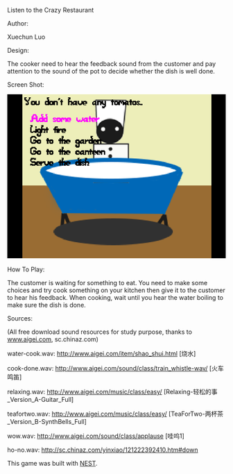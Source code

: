 Listen to the Crazy Restaurant

Author: 

Xuechun Luo

Design: 

The cooker need to hear the feedback sound from the customer and pay attention to the sound of the pot to decide whether the dish is well done.

Screen Shot:

![Screen Shot](screenshot.png)

How To Play:

The customer is waiting for something to eat. You need to make some choices and try cook something on your kitchen then give it to the customer to hear his feedback. When cooking, wait until you hear the water boiling to make sure the dish is done.

Sources:

(All free download sound resources for study purpose, thanks to www.aigei.com, sc.chinaz.com)

water-cook.wav: http://www.aigei.com/item/shao_shui.html   [烧水]

cook-done.wav: http://www.aigei.com/sound/class/train_whistle-wav/  [火车鸣笛]

relaxing.wav: http://www.aigei.com/music/class/easy/  	[Relaxing-轻松的事_Version_A-Guitar_Full]

teafortwo.wav: http://www.aigei.com/music/class/easy/  	[TeaForTwo-两杯茶_Version_B-SynthBells_Full]

wow.wav: http://www.aigei.com/sound/class/applause  [哇呜1]

ho-no.wav: http://sc.chinaz.com/yinxiao/121222392410.htm#down 


This game was built with [NEST](NEST.md).

